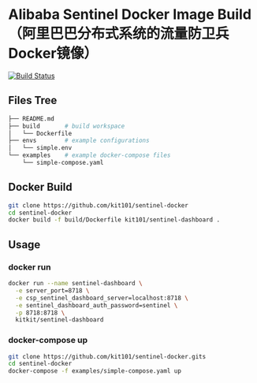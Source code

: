 # Alibaba Sentinel Docker Image Build（阿里巴巴分布式系统的流量防卫兵Docker镜像）
[![Build Status](https://cloud.drone.io/api/badges/kit101/sentinel-docker/status.svg)](https://cloud.drone.io/kit101/sentinel-docker)
## Files Tree
```bash
├── README.md 
├── build       # build workspace
│   └── Dockerfile
├── envs        # example configurations
│   └── simple.env
└── examples    # example docker-compose files
    └── simple-compose.yaml
```
## Docker Build
```bash
git clone https://github.com/kit101/sentinel-docker
cd sentinel-docker
docker build -f build/Dockerfile kit101/sentinel-dashboard .
```
## Usage
### docker run
```bash
docker run --name sentinel-dashboard \
  -e server_port=8718 \
  -e csp_sentinel_dashboard_server=localhost:8718 \
  -e sentinel_dashboard_auth_password=sentinel \
  -p 8718:8718 \
  kitkit/sentinel-dashboard
```
### docker-compose up
```bash
git clone https://github.com/kit101/sentinel-docker.gits
cd sentinel-docker
docker-compose -f examples/simple-compose.yaml up
```